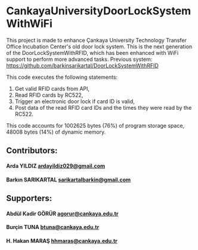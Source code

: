 # CankayaUniversityDoorLockSystemWithWiFi

  This project is made to enhance Çankaya University Technology Transfer Office Incubation Center's old door lock system.
  This is the next generation of the DoorLockSystemWithRFID, which has been enhanced with WiFi support to perform more advanced tasks.
  Previous system: https://github.com/barkinsarikartal/DoorLockSystemWithRFID

  This code executes the following statements:
  1) Get valid RFID cards from API,
  2) Read RFID cards by RC522,
  3) Trigger an electronic door lock if card ID is valid,
  4) Post data of the read RFID card IDs and the times they were read by the RC522.

  This code accounts for 1002625 bytes (76%) of program storage space, 48008 bytes (14%) of dynamic memory.

## Contributors:
#### Arda YILDIZ           ardayildiz029@gmail.com
#### Barkın SARIKARTAL     sarikartalbarkin@gmail.com
## Supporters:
#### Abdül Kadir GÖRÜR     agorur@cankaya.edu.tr
#### Burçin TUNA           btuna@cankaya.edu.tr
#### H. Hakan MARAŞ        hhmaras@cankaya.edu.tr
